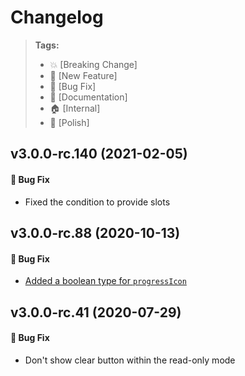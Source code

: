 Changelog
=========

> **Tags:**
> - :boom:       [Breaking Change]
> - :rocket:     [New Feature]
> - :bug:        [Bug Fix]
> - :memo:       [Documentation]
> - :house:      [Internal]
> - :nail_care:  [Polish]

## v3.0.0-rc.140 (2021-02-05)

#### :bug: Bug Fix

* Fixed the condition to provide slots

## v3.0.0-rc.88 (2020-10-13)

#### :bug: Bug Fix

* [Added a boolean type for `progressIcon`](https://github.com/V4Fire/Client/pull/409/files)

## v3.0.0-rc.41 (2020-07-29)

#### :bug: Bug Fix

* Don't show clear button within the read-only mode

